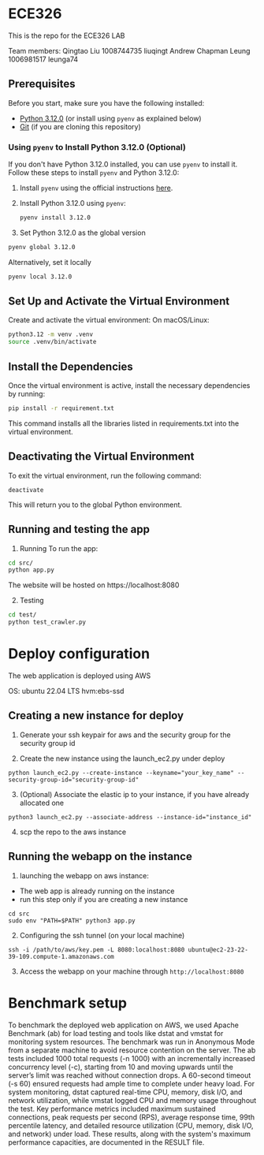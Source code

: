 # ECE326

This is the repo for the ECE326 LAB

Team members:
Qingtao Liu 1008744735 liuqingt
Andrew Chapman Leung 1006981517 leunga74

## Prerequisites

Before you start, make sure you have the following installed:

- [Python 3.12.0](https://www.python.org/downloads/release/python-3120/) (or install using `pyenv` as explained below)
- [Git](https://git-scm.com/) (if you are cloning this repository)

### Using `pyenv` to Install Python 3.12.0 (Optional)

If you don't have Python 3.12.0 installed, you can use `pyenv` to install it. Follow these steps to install `pyenv` and Python 3.12.0:

1. Install `pyenv` using the official instructions [here](https://github.com/pyenv/pyenv#installation).

2. Install Python 3.12.0 using `pyenv`:

   ```bash
   pyenv install 3.12.0
   ```

3. Set Python 3.12.0 as the global version

```bash
pyenv global 3.12.0
```

Alternatively, set it locally

```bash
pyenv local 3.12.0
```

## Set Up and Activate the Virtual Environment

Create and activate the virtual environment:
On macOS/Linux:

```bash
python3.12 -m venv .venv
source .venv/bin/activate
```

## Install the Dependencies

Once the virtual environment is active, install the necessary dependencies by running:

```bash
pip install -r requirement.txt
```

This command installs all the libraries listed in requirements.txt into the virtual environment.

## Deactivating the Virtual Environment

To exit the virtual environment, run the following command:

```
deactivate
```

This will return you to the global Python environment.

## Running and testing the app

1. Running
To run the app:
```bash
cd src/
python app.py
```

The website will be hosted on https://localhost:8080

2. Testing

```bash
cd test/
python test_crawler.py
```


# Deploy configuration

The web application is deployed using AWS

OS: ubuntu 22.04 LTS hvm:ebs-ssd

## Creating a new instance for deploy

1. Generate your ssh keypair for aws and the security group for the security group id

2. Create the new instance using the launch_ec2.py under deploy
```
python launch_ec2.py --create-instance --keyname="your_key_name" --security-group-id="security-group-id"
```
3. (Optional) Associate the elastic ip to your instance, if you have already allocated one
```
python3 launch_ec2.py --associate-address --instance-id="instance_id"
```
4. scp the repo to the aws instance

## Running the webapp on the instance

1. launching the webapp on aws instance:
- The web app is already running on the instance
- run this step only if you are creating a new instance
```
cd src
sudo env "PATH=$PATH" python3 app.py
```

2. Configuring the ssh tunnel (on your local machine)
```
ssh -i /path/to/aws/key.pem -L 8080:localhost:8080 ubuntu@ec2-23-22-39-109.compute-1.amazonaws.com

```

3. Access the webapp on your machine through `http://localhost:8080`

# Benchmark setup
To benchmark the deployed web application on AWS, we used Apache Benchmark (ab) for load testing and tools like dstat and vmstat for monitoring system resources.
The benchmark was run in Anonymous Mode from a separate machine to avoid resource contention on the server.
The ab tests included 1000 total requests (-n 1000) with an incrementally increased concurrency level (-c), 
starting from 10 and moving upwards until the server’s limit was reached without connection drops. 
A 60-second timeout (-s 60) ensured requests had ample time to complete under heavy load. 
For system monitoring, dstat captured real-time CPU, memory, disk I/O, and network utilization, 
while vmstat logged CPU and memory usage throughout the test. Key performance metrics included maximum sustained connections, 
peak requests per second (RPS), average response time, 99th percentile latency, and detailed resource utilization 
(CPU, memory, disk I/O, and network) under load. These results, along with the system's maximum performance capacities, 
are documented in the RESULT file.

